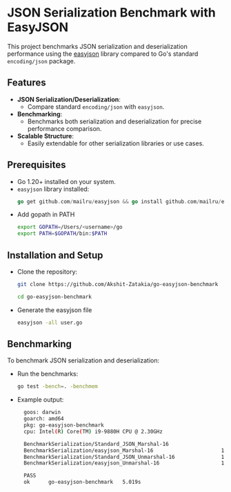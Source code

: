 # JSON Serialization Benchmark with EasyJSON

This project benchmarks JSON serialization and deserialization performance using the [easyjson](https://github.com/mailru/easyjson) library compared to Go's standard `encoding/json` package.

## Features

- **JSON Serialization/Deserialization**:
  - Compare standard `encoding/json` with `easyjson`.
- **Benchmarking**:
  - Benchmarks both serialization and deserialization for precise performance comparison.
- **Scalable Structure**:
  - Easily extendable for other serialization libraries or use cases.

## Prerequisites

- Go 1.20+ installed on your system.
- `easyjson` library installed:
  ```go
  go get github.com/mailru/easyjson && go install github.com/mailru/easyjson/...@latest
  ```
- Add gopath in PATH
  ```bash
  export GOPATH=/Users/<username>/go
  export PATH=$GOPATH/bin:$PATH
  ```

## Installation and Setup

- Clone the repository:

  ```bash
  git clone https://github.com/Akshit-Zatakia/go-easyjson-benchmark

  cd go-easyjson-benchmark
  ```

- Generate the easyjson file
  ```bash
  easyjson -all user.go
  ```

## Benchmarking

To benchmark JSON serialization and deserialization:

- Run the benchmarks:
  ```bash
  go test -bench=. -benchmem
  ```
- Example output:
  ```bash
    goos: darwin
    goarch: amd64
    pkg: go-easyjson-benchmark
    cpu: Intel(R) Core(TM) i9-9880H CPU @ 2.30GHz

    BenchmarkSerialization/Standard_JSON_Marshal-16                  2512738               478.6 ns/op           168 B/op          4 allocs/op
    BenchmarkSerialization/easyjson_Marshal-16                      12108747                94.39 ns/op          192 B/op          2 allocs/op
    BenchmarkSerialization/Standard_JSON_Unmarshal-16               13809604                83.57 ns/op          168 B/op          2 allocs/op
    BenchmarkSerialization/easyjson_Unmarshal-16                    1000000000               0.2372 ns/op          0 B/op          0 allocs/op

    PASS
    ok      go-easyjson-benchmark   5.019s
  ```
